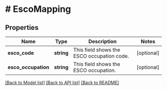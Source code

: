 # # EscoMapping

## Properties

Name | Type | Description | Notes
------------ | ------------- | ------------- | -------------
**esco_code** | **string** | This field shows the ESCO occupation code. | [optional]
**esco_occupation** | **string** | This field shows the ESCO occupation. | [optional]

[[Back to Model list]](../../README.md#models) [[Back to API list]](../../README.md#endpoints) [[Back to README]](../../README.md)
